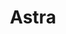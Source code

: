 ---
blog: https://astra.finance/blog
facebook: https://facebook.com/astratechnology
linkedin: https://linkedin.com/company/astra.finance
logohandle: astrafinance
sort: astra
title: Astra
twitter: https://x.com/astra_finance
website: https://astra.finance/
---
